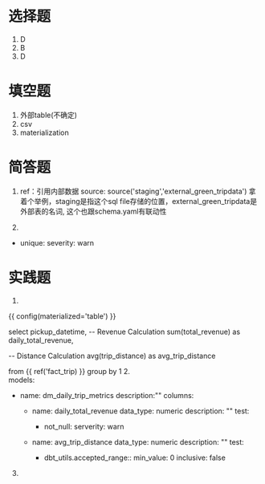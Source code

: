 # 选择题
1. D
2. B
3. D

# 填空题
1. 外部table(不确定)
2. csv
3. materialization

# 简答题
1. ref：引用内部数据
source: source('staging','external_green_tripdata') 拿着个举例，staging是指这个sql file存储的位置，external_green_tripdata是外部表的名词, 这个也跟schema.yaml有联动性

2.
- unique:
  severity: warn

# 实践题
1.  
{{ config(materialized='table') }}

select 
pickup_datetime,
-- Revenue Calculation
sum(total_revenue) as daily_total_revenue,

-- Distance Calculation
avg(trip_distance) as avg_trip_distance

from {{ ref('fact_trip) }}
group by 1
2.  
models:
- name: dm_daily_trip_metrics
  description:""
  columns:
    - name: daily_total_revenue
      data_type: numeric
      description: ""
      test:
        - not_null:
          serverity: warn
      
    - name: avg_trip_distance
      data_type: numeric
      description: ""
      test:
        - dbt_utils.accepted_range::
          min_value: 0
          inclusive: false

3.  